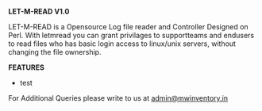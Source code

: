 <b>LET-M-READ V1.0</b>

LET-M-READ is a Opensource Log file reader and Controller Designed on Perl.
With letmread you can grant privilages to supportteams and endusers to read files 
who has basic login access to linux/unix servers, without changing the file ownership. 

<b>FEATURES</b>
<ul>
<li>test</li>
</ul>



For Additional Queries please write to us at admin@mwinventory.in
